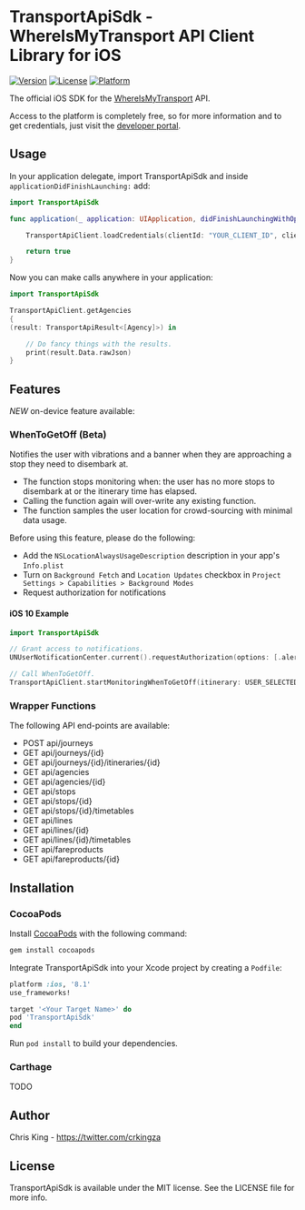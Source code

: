 # TransportApiSdk - WhereIsMyTransport API Client Library for iOS

[![Version](https://img.shields.io/cocoapods/v/TransportApiSdk.svg?style=flat)](http://cocoapods.org/pods/TransportApiSdk)
[![License](https://img.shields.io/cocoapods/l/TransportApiSdk.svg?style=flat)](http://cocoapods.org/pods/TransportApiSdk)
[![Platform](https://img.shields.io/cocoapods/p/TransportApiSdk.svg?style=flat)](http://cocoapods.org/pods/TransportApiSdk)

The official iOS SDK for the [WhereIsMyTransport](https://www.whereismytransport.com) API.

Access to the platform is completely free, so for more information and to get credentials, just visit the [developer portal](https://developer.whereismytransport.com).

## Usage

In your application delegate, import TransportApiSdk and inside `applicationDidFinishLaunching:` add:

```swift
import TransportApiSdk

func application(_ application: UIApplication, didFinishLaunchingWithOptions launchOptions: [UIApplicationLaunchOptionsKey: Any]?) -> Bool {

    TransportApiClient.loadCredentials(clientId: "YOUR_CLIENT_ID", clientSecret: "YOUR_CLIENT_SECRET")

    return true
}
```

Now you can make calls anywhere in your application:

```swift
import TransportApiSdk

TransportApiClient.getAgencies
{
(result: TransportApiResult<[Agency]>) in

    // Do fancy things with the results.
    print(result.Data.rawJson)
}
```

## Features

*NEW* on-device feature available:

### WhenToGetOff (Beta)

Notifies the user with vibrations and a banner when they are approaching a stop they need to disembark at.

* The function stops monitoring when: the user has no more stops to disembark at or the itinerary time has elapsed.
* Calling the function again will over-write any existing function.
* The function samples the user location for crowd-sourcing with minimal data usage.

Before using this feature, please do the following:
* Add the `NSLocationAlwaysUsageDescription` description in your app's `Info.plist`
* Turn on `Background Fetch` and `Location Updates` checkbox in `Project Settings > Capabilities > Background Modes`
* Request authorization for notifications

#### iOS 10 Example

```swift
import TransportApiSdk

// Grant access to notifications.
UNUserNotificationCenter.current().requestAuthorization(options: [.alert, .sound]){(granted, error) in}

// Call WhenToGetOff.
TransportApiClient.startMonitoringWhenToGetOff(itinerary: USER_SELECTED_ITINERARY)
```

### Wrapper Functions

The following API end-points are available:

* POST api/journeys
* GET api/journeys/{id}
* GET api/journeys/{id}/itineraries/{id}
* GET api/agencies
* GET api/agencies/{id}
* GET api/stops
* GET api/stops/{id}
* GET api/stops/{id}/timetables
* GET api/lines
* GET api/lines/{id}
* GET api/lines/{id}/timetables
* GET api/fareproducts
* GET api/fareproducts/{id}

## Installation
### CocoaPods
Install [CocoaPods](http://cocoapods.org) with the following command:

```bash
gem install cocoapods
```

Integrate TransportApiSdk into your Xcode project by creating a `Podfile`:

```ruby
platform :ios, '8.1'
use_frameworks!

target '<Your Target Name>' do
pod 'TransportApiSdk'
end
```

Run `pod install` to build your dependencies.

### Carthage
TODO

## Author

Chris King - https://twitter.com/crkingza

## License

TransportApiSdk is available under the MIT license. See the LICENSE file for more info.
